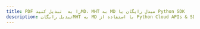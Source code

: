 ---title: PDF را به  تبدیل کنیدMD، MHT به MD مبدل رایگان یا Python SDKdescription: تبدیل رایگانMHT به MD با استفاده از Python Cloud APIs & SDK همچنین اسناد PDF را در Cloud ایجاد، ویرایش و رندر کنید.---